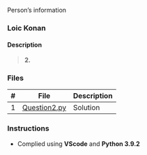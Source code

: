 Person’s information

### Loic Konan

#### Description

>
> **2.**
>
> 
>
>
### Files

|   #   | File                         | Description |
| :---: | ---------------------------- | ----------- |
|   1   | [Question2.py](Question2.py) | Solution    |

### Instructions

- Complied using **VScode** and **Python 3.9.2**
